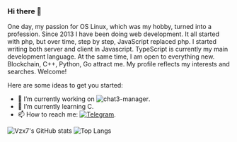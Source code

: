 ### Hi there 👋
One day, my passion for OS Linux, which was my hobby, turned into a profession.
Since 2013 I have been doing web development.
It all started with php, but over time, step by step, JavaScript replaced php. I started writing both server and client in Javascript. TypeScript is currently my main development language. At the same time, I am open to everything new. Blockchain, C++, Python, Go attract me.
My profile reflects my interests and searches. Welcome!

Here are some ideas to get you started:

- 🔭 I’m currently working on ![chat3-manager](https://github.com/users/vzx7/projects/2).
- 🌱 I’m currently learning C.
- 📫 How to reach me: [![Telegram](https://img.shields.io/badge/-Telegram-090909?style=for-the-badge&logo=telegram&logoColor=27A0D9)](https://t.me/VRL64).
  
![Vzx7's GitHub stats](https://github-readme-stats.vercel.app/api?username=vzx7&show=reviews,contribs,discussions_started,discussions_answered,prs_merged,prs_merged_percentage&show_icons=true&theme=transparent)
![Top Langs](https://github-readme-stats.vercel.app/api/top-langs/?username=vzx7&theme=transparent&size_weight=0.5&count_weight=0.5&langs_count=6&layout=donut-vertical)


<!--


- 👯 I’m looking to collaborate on ...
- 🤔 I’m looking for help with ...
- 💬 Ask me about ...

- 😄 Pronouns: ...
- ⚡ Fun fact: ...
-->
